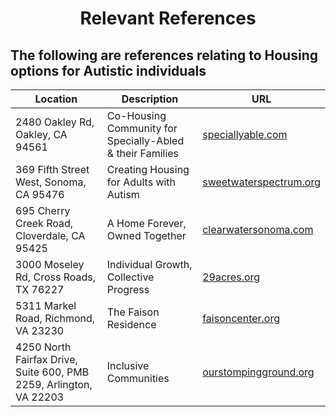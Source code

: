 # <center> Relevant References </center>

## The following are references relating to Housing options for Autistic individuals 

| Location                                                                 | Description                                      | URL                                                                                   |
|--------------------------------------------------------------------------|--------------------------------------------------|----------------------------------------------------------------------------------------|
| 2480 Oakley Rd, Oakley, CA 94561                                         | Co-Housing Community for Specially-Abled & their Families | [speciallyable.com](https://speciallyable.com/)                                        |
| 369 Fifth Street West, Sonoma, CA 95476                                  | Creating Housing for Adults with Autism          | [sweetwaterspectrum.org](https://sweetwaterspectrum.org/creating-housing)             |
| 695 Cherry Creek Road, Cloverdale, CA 95425                              | A Home Forever, Owned Together                   | [clearwatersonoma.com](https://www.clearwatersonoma.com/)                             |
| 3000 Moseley Rd, Cross Roads, TX 76227                                   | Individual Growth, Collective Progress           | [29acres.org](https://29acres.org/)                                                   |
| 5311 Markel Road, Richmond, VA 23230                                     | The Faison Residence                             | [faisoncenter.org](https://faisoncenter.org/adult-services/faison-residence/)         |
| 4250 North Fairfax Drive, Suite 600, PMB 2259, Arlington, VA 22203       | Inclusive Communities                            | [ourstompingground.org](https://ourstompingground.org/)                               |
